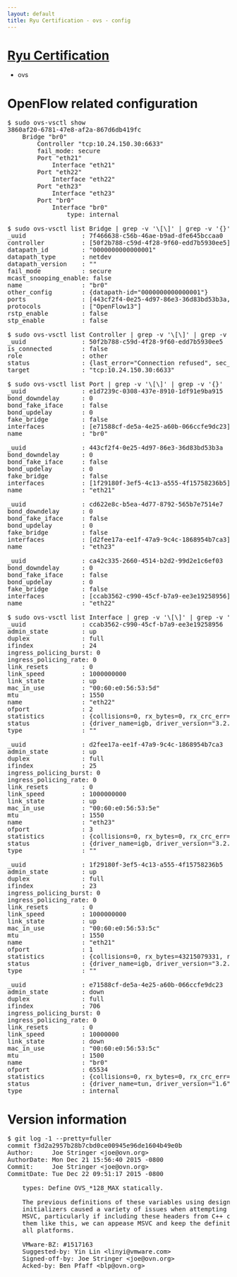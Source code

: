 ```yaml
---
layout: default
title: Ryu Certification - ovs - config
---
```

# [Ryu Certification](http://osrg.github.io/ryu/certification.html)
* ovs 

# OpenFlow related configuration
<pre>
$ sudo ovs-vsctl show
3860af20-6781-47e8-af2a-867d6db419fc
    Bridge "br0"
        Controller "tcp:10.24.150.30:6633"
        fail_mode: secure
        Port "eth21"
            Interface "eth21"
        Port "eth22"
            Interface "eth22"
        Port "eth23"
            Interface "eth23"
        Port "br0"
            Interface "br0"
                type: internal

$ sudo ovs-vsctl list Bridge | grep -v '\[\]' | grep -v '{}'
_uuid               : 7f466638-c56b-46ae-b9ad-dfe645bccaa0
controller          : [50f2b788-c59d-4f28-9f60-edd7b5930ee5]
datapath_id         : "0000000000000001"
datapath_type       : netdev
datapath_version    : "<built-in>"
fail_mode           : secure
mcast_snooping_enable: false
name                : "br0"
other_config        : {datapath-id="0000000000000001"}
ports               : [443cf2f4-0e25-4d97-86e3-36d83bd53b3a, ca42c335-2660-4514-b2d2-99d2e1c6ef03, cd622e8c-b5ea-4d77-8792-565b7e7514e7, e1d7239c-0308-437e-8910-1df91e9ba915]
protocols           : ["OpenFlow13"]
rstp_enable         : false
stp_enable          : false

$ sudo ovs-vsctl list Controller | grep -v '\[\]' | grep -v '{}'
_uuid               : 50f2b788-c59d-4f28-9f60-edd7b5930ee5
is_connected        : false
role                : other
status              : {last_error="Connection refused", sec_since_connect="657", sec_since_disconnect="2", state=BACKOFF}
target              : "tcp:10.24.150.30:6633"

$ sudo ovs-vsctl list Port | grep -v '\[\]' | grep -v '{}'
_uuid               : e1d7239c-0308-437e-8910-1df91e9ba915
bond_downdelay      : 0
bond_fake_iface     : false
bond_updelay        : 0
fake_bridge         : false
interfaces          : [e71588cf-de5a-4e25-a60b-066ccfe9dc23]
name                : "br0"

_uuid               : 443cf2f4-0e25-4d97-86e3-36d83bd53b3a
bond_downdelay      : 0
bond_fake_iface     : false
bond_updelay        : 0
fake_bridge         : false
interfaces          : [1f29180f-3ef5-4c13-a555-4f15758236b5]
name                : "eth21"

_uuid               : cd622e8c-b5ea-4d77-8792-565b7e7514e7
bond_downdelay      : 0
bond_fake_iface     : false
bond_updelay        : 0
fake_bridge         : false
interfaces          : [d2fee17a-ee1f-47a9-9c4c-1868954b7ca3]
name                : "eth23"

_uuid               : ca42c335-2660-4514-b2d2-99d2e1c6ef03
bond_downdelay      : 0
bond_fake_iface     : false
bond_updelay        : 0
fake_bridge         : false
interfaces          : [ccab3562-c990-45cf-b7a9-ee3e19258956]
name                : "eth22"

$ sudo ovs-vsctl list Interface | grep -v '\[\]' | grep -v '{}'
_uuid               : ccab3562-c990-45cf-b7a9-ee3e19258956
admin_state         : up
duplex              : full
ifindex             : 24
ingress_policing_burst: 0
ingress_policing_rate: 0
link_resets         : 0
link_speed          : 1000000000
link_state          : up
mac_in_use          : "00:60:e0:56:53:5d"
mtu                 : 1550
name                : "eth22"
ofport              : 2
statistics          : {collisions=0, rx_bytes=0, rx_crc_err=0, rx_dropped=0, rx_errors=0, rx_frame_err=0, rx_over_err=0, rx_packets=0, tx_bytes=29645662761, tx_dropped=0, tx_errors=0, tx_packets=19788240}
status              : {driver_name=igb, driver_version="3.2.10-k", firmware_version="2.10-9"}
type                : ""

_uuid               : d2fee17a-ee1f-47a9-9c4c-1868954b7ca3
admin_state         : up
duplex              : full
ifindex             : 25
ingress_policing_burst: 0
ingress_policing_rate: 0
link_resets         : 0
link_speed          : 1000000000
link_state          : up
mac_in_use          : "00:60:e0:56:53:5e"
mtu                 : 1550
name                : "eth23"
ofport              : 3
statistics          : {collisions=0, rx_bytes=0, rx_crc_err=0, rx_dropped=0, rx_errors=0, rx_frame_err=0, rx_over_err=0, rx_packets=0, tx_bytes=7083091500, tx_dropped=0, tx_errors=0, tx_packets=4722061}
status              : {driver_name=igb, driver_version="3.2.10-k", firmware_version="2.10-9"}
type                : ""

_uuid               : 1f29180f-3ef5-4c13-a555-4f15758236b5
admin_state         : up
duplex              : full
ifindex             : 23
ingress_policing_burst: 0
ingress_policing_rate: 0
link_resets         : 0
link_speed          : 1000000000
link_state          : up
mac_in_use          : "00:60:e0:56:53:5c"
mtu                 : 1550
name                : "eth21"
ofport              : 1
statistics          : {collisions=0, rx_bytes=43215079331, rx_crc_err=0, rx_dropped=0, rx_errors=0, rx_frame_err=0, rx_over_err=0, rx_packets=28864381, tx_bytes=0, tx_dropped=0, tx_errors=0, tx_packets=0}
status              : {driver_name=igb, driver_version="3.2.10-k", firmware_version="2.10-9"}
type                : ""

_uuid               : e71588cf-de5a-4e25-a60b-066ccfe9dc23
admin_state         : down
duplex              : full
ifindex             : 706
ingress_policing_burst: 0
ingress_policing_rate: 0
link_resets         : 0
link_speed          : 10000000
link_state          : down
mac_in_use          : "00:60:e0:56:53:5c"
mtu                 : 1500
name                : "br0"
ofport              : 65534
statistics          : {collisions=0, rx_bytes=0, rx_crc_err=0, rx_dropped=0, rx_errors=0, rx_frame_err=0, rx_over_err=0, rx_packets=0, tx_bytes=0, tx_dropped=0, tx_errors=0, tx_packets=0}
status              : {driver_name=tun, driver_version="1.6", firmware_version="N/A"}
type                : internal
</pre>

# Version information
<pre>
$ git log -1 --pretty=fuller
commit f3d2a2957b28b7cbd0ce00945e96de1604b49e0b
Author:     Joe Stringer &lt;joe@ovn.org&gt;
AuthorDate: Mon Dec 21 15:56:40 2015 -0800
Commit:     Joe Stringer &lt;joe@ovn.org&gt;
CommitDate: Tue Dec 22 09:51:17 2015 -0800

    types: Define OVS_*128_MAX statically.
    
    The previous definitions of these variables using designated
    initializers caused a variety of issues when attempting to compile with
    MSVC, particularly if including these headers from C++ code. By defining
    them like this, we can appease MSVC and keep the definitions the same on
    all platforms.
    
    VMware-BZ: #1517163
    Suggested-by: Yin Lin &lt;linyi@vmware.com&gt;
    Signed-off-by: Joe Stringer &lt;joe@ovn.org&gt;
    Acked-by: Ben Pfaff &lt;blp@ovn.org&gt;
</pre>
